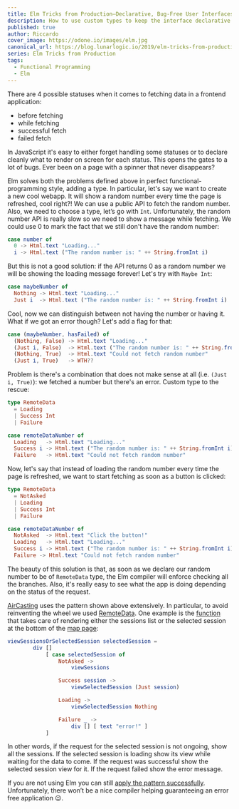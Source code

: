 ```yaml
---
title: Elm Tricks from Production–Declarative, Bug-Free User Interfaces with Custom Types
description: How to use custom types to keep the interface declarative and avoid bugs.
published: true
author: Riccardo
cover_image: https://odone.io/images/elm.jpg
canonical_url: https://blog.lunarlogic.io/2019/elm-tricks-from-production-custom-types/
series: Elm Tricks from Production
tags:
  - Functional Programming
  - Elm
---
```


There are 4 possible statuses when it comes to fetching data in a frontend application:

- before fetching
- while fetching
- successful fetch
- failed fetch

In JavaScript it's easy to either forget handling some statuses or to declare cleanly what to render on screen for each status. This opens the gates to a lot of bugs. Ever been on a page with a spinner that never disappears?

Elm solves both the problems defined above in perfect functional-programming style, adding a type. In particular, let's say we want to create a new cool webapp. It will show a random number every time the page is refreshed, cool right?! We can use a public API to fetch the random number. Also, we need to choose a type, let’s go with `Int`. Unfortunately, the random number API is really slow so we need to show a message while fetching. We could use 0 to mark the fact that we still don't have the random number:

```elm
case number of
  0 -> Html.text "Loading..."
  i -> Html.text ("The random number is: " ++ String.fromInt i)
```

But this is not a good solution: if the API returns 0 as a random number we will be showing the loading message forever! Let's try with `Maybe Int`:

```elm
case maybeNumber of
  Nothing -> Html.text "Loading..."
  Just i  -> Html.text ("The random number is: " ++ String.fromInt i)
```

Cool, now we can distinguish between not having the number or having it. What if we got an error though? Let's add a flag for that:

```elm
case (maybeNumber, hasFailed) of
  (Nothing, False) -> Html.text "Loading..."
  (Just i, False)  -> Html.text ("The random number is: " ++ String.fromInt i) 
  (Nothing, True)  -> Html.text "Could not fetch random number" 
  (Just i, True)   -> WTH??
```

Problem is there's a combination that does not make sense at all (i.e. `(Just i, True)`): we fetched a number but there's an error. Custom type to the rescue:

```elm
type RemoteData
  = Loading
  | Success Int
  | Failure

case remoteDataNumber of
  Loading   -> Html.text "Loading..."
  Success i -> Html.text ("The random number is: " ++ String.fromInt i) 
  Failure   -> Html.text "Could not fetch random number"
```

Now, let's say that instead of loading the random number every time the page is refreshed, we want to start fetching as soon as a button is clicked:

```elm
type RemoteData
  = NotAsked
  | Loading
  | Success Int
  | Failure

case remoteDataNumber of
  NotAsked  -> Html.text "Click the button!"
  Loading   -> Html.text "Loading..."
  Success i -> Html.text ("The random number is: " ++ String.fromInt i) 
  Failure -> Html.text "Could not fetch random number"
```

The beauty of this solution is that, as soon as we declare our random number to be of `RemoteData` type, the Elm compiler will enforce checking all the branches. Also, it's really easy to see what the app is doing depending on the status of the request. 
 
[AirCasting](http://aircasting.org/) uses the pattern shown above extensively. In particular, to avoid reinventing the wheel we used [RemoteData](https://package.elm-lang.org/packages/krisajenkins/remotedata/latest/RemoteData). One example is the [function](https://github.com/HabitatMap/AirCasting/blob/5d87477dc26525d9049bdcb1681e82021c6b28a9/app/javascript/elm/src/Main.elm#L1114) that takes care of rendering either the sessions list or the selected session at the bottom of the [map page](http://aircasting.org/mobile_map):

```elm
viewSessionsOrSelectedSession selectedSession =
        div []
            [ case selectedSession of
                NotAsked ->
                    viewSessions

                Success session ->
                    viewSelectedSession (Just session)

                Loading ->
                    viewSelectedSession Nothing

                Failure _ ->
                    div [] [ text "error!" ]
            ]
```

In other words, if the request for the selected session is not ongoing, show all the sessions. If the selected session is loading show its view while waiting for the data to come. If the request was successful show the selected session view for it. If the request failed show the error message.

If you are not using Elm you can still [apply the pattern successfully](https://www.youtube.com/watch?v=TjxicgU0rQQ). Unfortunately, there won’t be a nice compiler helping guaranteeing an error free application 😉.
